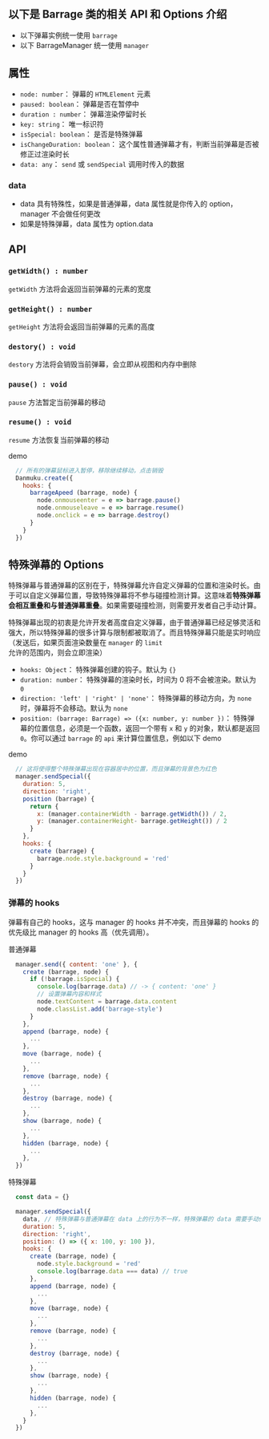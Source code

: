 ## 以下是 Barrage 类的相关 API 和 Options 介绍
  + 以下弹幕实例统一使用 `barrage` 
  + 以下 BarrageManager 统一使用 `manager`

## 属性
  + `node: number`： 弹幕的 `HTMLElement` 元素
  + `paused: boolean`：  弹幕是否在暂停中
  + `duration : number`：  弹幕渲染停留时长
  + `key: string`： 唯一标识符
  + `isSpecial: boolean`： 是否是特殊弹幕
  + `isChangeDuration: boolean`： 这个属性普通弹幕才有，判断当前弹幕是否被修正过渲染时长
  + `data: any`：  `send` 或 `sendSpecial` 调用时传入的数据

### data
  + data 具有特殊性，如果是普通弹幕，data 属性就是你传入的 option，manager 不会做任何更改
  + 如果是特殊弹幕，data 属性为 option.data

## API
### `getWidth() : number`
`getWidth` 方法将会返回当前弹幕的元素的宽度

### `getHeight() : number`
`getHeight` 方法将会返回当前弹幕的元素的高度

### `destory() : void`
`destory` 方法将会销毁当前弹幕，会立即从视图和内存中删除

### `pause() : void`
`pause` 方法暂定当前弹幕的移动

### `resume() : void`
`resume` 方法恢复当前弹幕的移动

demo
```js
  // 所有的弹幕鼠标进入暂停，移除继续移动，点击销毁
  Danmuku.create({
    hooks: {
      barrageApeed (barrage, node) {
        node.onmouseenter = e => barrage.pause()
        node.onmouseleave = e => barrage.resume()
        node.onclick = e => barrage.destroy()
      }
    }
  })
```

## 特殊弹幕的 Options
特殊弹幕与普通弹幕的区别在于，特殊弹幕允许自定义弹幕的位置和渲染时长。由于可以自定义弹幕位置，导致特殊弹幕将不参与碰撞检测计算。这意味着**特殊弹幕会相互重叠和与普通弹幕重叠**。如果需要碰撞检测，则需要开发者自己手动计算。

特殊弹幕出现的初衷是允许开发者高度自定义弹幕，由于普通弹幕已经足够灵活和强大，所以特殊弹幕的很多计算与限制都被取消了。而且特殊弹幕只能是实时响应（发送后，如果页面渲染数量在 `manager` 的 `limit` 允许的范围内，则会立即渲染）

  + `hooks: Object`： 特殊弹幕创建的钩子。默认为 `{}`
  + `duration: number`： 特殊弹幕的渲染时长，时间为 0 将不会被渲染。默认为 `0`
  + `direction: 'left' | 'right' | 'none'`： 特殊弹幕的移动方向，为 `none` 时，弹幕将不会移动。默认为 `none`
  + `position: (barrage: Barrage) => ({x: number, y: number })`：  特殊弹幕的位置信息，必须是一个函数，返回一个带有 `x` 和 `y` 的对象，默认都是返回 `0`。你可以通过 `barrage` 的 `api` 来计算位置信息，例如以下 demo

demo
```js
  // 这将使得整个特殊弹幕出现在容器居中的位置，而且弹幕的背景色为红色
  manager.sendSpecial({
    duration: 5,
    direction: 'right',
    position (barrage) {
      return {
        x: (manager.containerWidth - barrage.getWidth()) / 2,
        y: (manager.containerHeight- barrage.getHeight()) / 2 
      }
    },
    hooks: {
      create (barrage) {
        barrage.node.style.background = 'red'
      }
    }
  })
```

### 弹幕的 hooks
弹幕有自己的 hooks，这与 manager 的 hooks 并不冲突，而且弹幕的 hooks 的优先级比 manager 的 hooks 高（优先调用）。

普通弹幕
```js
  manager.send({ content: 'one' }, {
    create (barrage, node) {
      if (!barrage.isSpecial) {
        console.log(barrage.data) // -> { content: 'one' }
        // 设置弹幕内容和样式
        node.textContent = barrage.data.content
        node.classList.add('barrage-style')
      }
    },
    append (barrage, node) {
      ...
    },
    move (barrage, node) {
      ...
    },
    remove (barrage, node) {
      ...
    },
    destroy (barrage, node) {
      ...
    },
    show (barrage, node) {
      ...
    },
    hidden (barrage, node) {
      ...
    },
  })
```

特殊弹幕
```js
  const data = {}

  manager.sendSpecial({
    data, // 特殊弹幕与普通弹幕在 data 上的行为不一样，特殊弹幕的 data 需要手动传入
    duration: 5,
    direction: 'right',
    position: () => ({ x: 100, y: 100 }),
    hooks: {
      create (barrage, node) {
        node.style.background = 'red'
        console.log(barrage.data === data) // true
      },
      append (barrage, node) {
        ...
      },
      move (barrage, node) {
        ...
      },
      remove (barrage, node) {
        ...
      },
      destroy (barrage, node) {
        ...
      },
      show (barrage, node) {
        ...
      },
      hidden (barrage, node) {
        ...
      },
    }
  })
```

